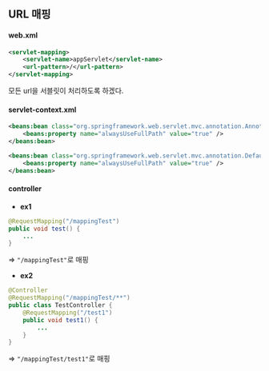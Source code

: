 ## URL 매핑


#### web.xml
```xml
<servlet-mapping>
    <servlet-name>appServlet</servlet-name>
    <url-pattern>/</url-pattern>
</servlet-mapping>
```
모든 url을 서블릿이 처리하도록 하겠다.


#### servlet-context.xml
```xml
<beans:bean class="org.springframework.web.servlet.mvc.annotation.AnnotationMethodHandlerAdapter">
    <beans:property name="alwaysUseFullPath" value="true" />
</beans:bean>

<beans:bean class="org.springframework.web.servlet.mvc.annotation.DefaultAnnotationHandlerMapping">
    <beans:property name="alwaysUseFullPath" value="true" />
</beans:bean>
```


#### controller
* __ex1__
```java
@RequestMapping("/mappingTest")
public void test() {
    ...
}
```
=> `"/mappingTest"`로 매핑


* __ex2__
```java
@Controller
@RequestMapping("/mappingTest/**")
public class TestController {
    @RequestMapping("/test1")
    public void test1() {
        ... 
    }
}
```
=> `"/mappingTest/test1"`로 매핑